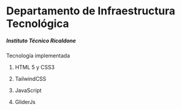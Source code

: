 # Departamento de Infraestructura Tecnológica
##### Instituto Técnico Ricaldone
Tecnología implementada
1. HTML 5 y CSS3

1. TailwindCSS

1. JavaScript

1. GliderJs
